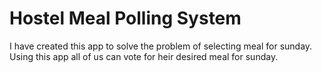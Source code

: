 # Hostel Meal Polling System

I have created this app to solve the problem of selecting meal for sunday. Using this app all of us can vote for heir desired meal for sunday.